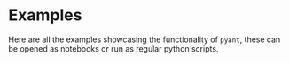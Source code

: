 # Examples

Here are all the examples showcasing the functionality of `pyant`, these can be opened as notebooks or run as regular python scripts.
